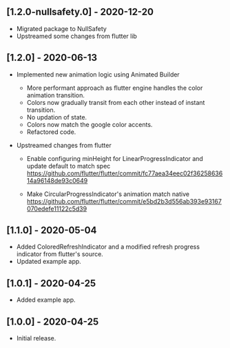 ## [1.2.0-nullsafety.0] - 2020-12-20

- Migrated package to NullSafety
- Upstreamed some changes from flutter lib

## [1.2.0] - 2020-06-13

- Implemented new animation logic using Animated Builder
    - More performant approach as flutter engine handles the color animation transition.
    - Colors now gradually transit from each other instead of instant transition.
    - No updation of state.
    - Colors now match the google color accents.
    - Refactored code.

-  Upstreamed changes from flutter
    - Enable configuring minHeight for LinearProgressIndicator and update default to match spec
      https://github.com/flutter/flutter/commit/fc77aea34eec02f3625863614a96148de93c0649

    - Make CircularProgressIndicator's animation match native
      https://github.com/flutter/flutter/commit/e5bd2b3d556ab393e93167070edefe11122c5d39

## [1.1.0] - 2020-05-04

- Added ColoredRefreshIndicator and a modified refresh progress indicator from flutter's source.
- Updated example app.

## [1.0.1] - 2020-04-25

- Added example app.

## [1.0.0] - 2020-04-25

- Initial release.
